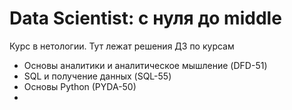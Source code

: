 # Data Scientist: с нуля до middle
Курс в нетологии.
Тут лежат решения ДЗ по курсам

- Основы аналитики и аналитическое мышление (DFD-51)
- SQL и получение данных (SQL-55)
- Основы Python (PYDA-50)
-